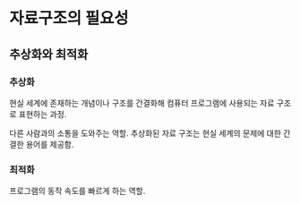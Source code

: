 # 자료구조의 필요성

## 추상화와 최적화

### 추상화

현실 세계에 존재하는 개념이나 구조를 간결화해 컴퓨터 프로그램에 사용되는 자료 구조로 표현하는 과정.

다른 사람과의 소통을 도와주는 역할. 추상화된 자료 구조는 현실 세계의 문제에 대한 간결한 용어를 제공함.

### 최적화

프로그램의 동작 속도를 빠르게 하는 역할.
